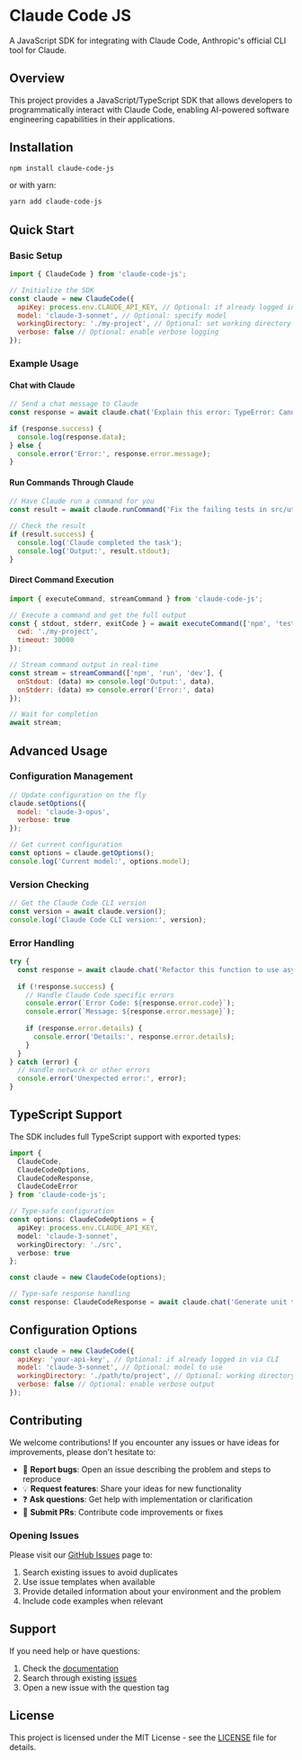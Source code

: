# Claude Code JS

A JavaScript SDK for integrating with Claude Code, Anthropic's official CLI tool for Claude.

## Overview

This project provides a JavaScript/TypeScript SDK that allows developers to programmatically interact with Claude Code, enabling AI-powered software engineering capabilities in their applications.

## Installation

```bash
npm install claude-code-js
```

or with yarn:

```bash
yarn add claude-code-js
```

## Quick Start

### Basic Setup

```javascript
import { ClaudeCode } from 'claude-code-js';

// Initialize the SDK
const claude = new ClaudeCode({
  apiKey: process.env.CLAUDE_API_KEY, // Optional: if already logged in
  model: 'claude-3-sonnet', // Optional: specify model
  workingDirectory: './my-project', // Optional: set working directory
  verbose: false // Optional: enable verbose logging
});
```

### Example Usage

#### Chat with Claude

```javascript
// Send a chat message to Claude
const response = await claude.chat('Explain this error: TypeError: Cannot read property of undefined');

if (response.success) {
  console.log(response.data);
} else {
  console.error('Error:', response.error.message);
}
```

#### Run Commands Through Claude

```javascript
// Have Claude run a command for you
const result = await claude.runCommand('Fix the failing tests in src/utils.test.js');

// Check the result
if (result.success) {
  console.log('Claude completed the task');
  console.log('Output:', result.stdout);
}
```

#### Direct Command Execution

```javascript
import { executeCommand, streamCommand } from 'claude-code-js';

// Execute a command and get the full output
const { stdout, stderr, exitCode } = await executeCommand(['npm', 'test'], {
  cwd: './my-project',
  timeout: 30000
});

// Stream command output in real-time
const stream = streamCommand(['npm', 'run', 'dev'], {
  onStdout: (data) => console.log('Output:', data),
  onStderr: (data) => console.error('Error:', data)
});

// Wait for completion
await stream;
```

## Advanced Usage

### Configuration Management

```javascript
// Update configuration on the fly
claude.setOptions({
  model: 'claude-3-opus',
  verbose: true
});

// Get current configuration
const options = claude.getOptions();
console.log('Current model:', options.model);
```

### Version Checking

```javascript
// Get the Claude Code CLI version
const version = await claude.version();
console.log('Claude Code CLI version:', version);
```

### Error Handling

```javascript
try {
  const response = await claude.chat('Refactor this function to use async/await');
  
  if (!response.success) {
    // Handle Claude Code specific errors
    console.error(`Error Code: ${response.error.code}`);
    console.error(`Message: ${response.error.message}`);
    
    if (response.error.details) {
      console.error('Details:', response.error.details);
    }
  }
} catch (error) {
  // Handle network or other errors
  console.error('Unexpected error:', error);
}
```

## TypeScript Support

The SDK includes full TypeScript support with exported types:

```typescript
import { 
  ClaudeCode, 
  ClaudeCodeOptions, 
  ClaudeCodeResponse,
  ClaudeCodeError 
} from 'claude-code-js';

// Type-safe configuration
const options: ClaudeCodeOptions = {
  apiKey: process.env.CLAUDE_API_KEY,
  model: 'claude-3-sonnet',
  workingDirectory: './src',
  verbose: true
};

const claude = new ClaudeCode(options);

// Type-safe response handling
const response: ClaudeCodeResponse = await claude.chat('Generate unit tests for auth.js');
```

## Configuration Options

```javascript
const claude = new ClaudeCode({
  apiKey: 'your-api-key', // Optional: if already logged in via CLI
  model: 'claude-3-sonnet', // Optional: model to use
  workingDirectory: './path/to/project', // Optional: working directory
  verbose: false // Optional: enable verbose output
});
```

## Contributing

We welcome contributions! If you encounter any issues or have ideas for improvements, please don't hesitate to:

- 🐛 **Report bugs**: Open an issue describing the problem and steps to reproduce
- 💡 **Request features**: Share your ideas for new functionality
- ❓ **Ask questions**: Get help with implementation or clarification
- 🔧 **Submit PRs**: Contribute code improvements or fixes

### Opening Issues

Please visit our [GitHub Issues](https://github.com/anthropics/claude-code-js/issues) page to:

1. Search existing issues to avoid duplicates
2. Use issue templates when available
3. Provide detailed information about your environment and the problem
4. Include code examples when relevant

## Support

If you need help or have questions:

1. Check the [documentation](https://docs.anthropic.com/claude-code)
2. Search through existing [issues](https://github.com/anthropics/claude-code-js/issues)
3. Open a new issue with the question tag

## License

This project is licensed under the MIT License - see the [LICENSE](LICENSE) file for details.